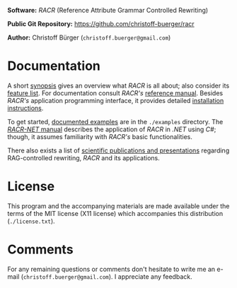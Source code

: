**Software:** _RACR_ (Reference Attribute Grammar Controlled Rewriting)

**Public Git Repository:** https://github.com/christoff-buerger/racr

**Author:** Christoff Bürger (`christoff.buerger@gmail.com`)

# Documentation

A short [synopsis](racr/documentation/synopsis.md) gives an overview what _RACR_ is all about; also consider its [feature list](racr/documentation/introduction.md#racr-features). For documentation consult _RACR's_ [reference manual](racr/documentation/title.md). Besides _RACR's_ application programming interface, it provides detailed [installation instructions](racr/documentation/requirements-and-installation.md).

To get started, [documented examples](examples/examples-overview.md) are in the `./examples` directory. The [_RACR-NET_ manual](racr-net/documentation/title.md) describes the application of _RACR_ in _.NET_ using _C#_; though, it assumes familiarity with _RACR's_ basic functionalities.

There also exists a list of [scientific publications and presentations](publications.md) regarding RAG-controlled rewriting, _RACR_ and its applications.

# License

This program and the accompanying materials are made available under the terms of the MIT license (X11 license) which accompanies this distribution (`./license.txt`).

# Comments

For any remaining questions or comments don't hesitate to write me an e-mail (`christoff.buerger@gmail.com`). I appreciate any feedback.
